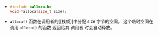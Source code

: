 - ``` c
  #include <alloca.h>
  void *alloca(size_t size);
  ```
- `alloca()` 函数在调用者的[[栈帧]]中分配 size 字节的空间。
  这个临时空间在 调用 `alloca()` 的函数 返回给其 调用者 时会自动释放。